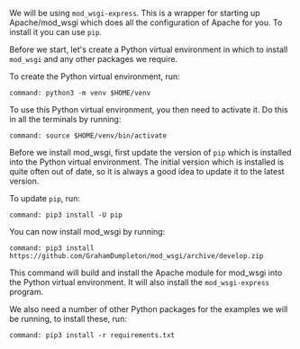 We will be using `mod_wsgi-express`. This is a wrapper for starting up Apache/mod_wsgi which does all the configuration of Apache for you. To install it you can use `pip`.

Before we start, let's create a Python virtual environment in which to install `mod_wsgi` and any other packages we require.

To create the Python virtual environment, run:

```terminal:execute
command: python3 -m venv $HOME/venv
```

To use this Python virtual environment, you then need to activate it. Do this in all the terminals by running:

```terminal:execute-all
command: source $HOME/venv/bin/activate
```

Before we install mod_wsgi, first update the version of `pip` which is installed into the Python virtual environment. The initial version which is installed is quite often out of date, so it is always a good idea to update it to the latest version.

To update `pip`, run:

```terminal:execute
command: pip3 install -U pip
```

You can now install mod_wsgi by running:

```terminal:execute
command: pip3 install https://github.com/GrahamDumpleton/mod_wsgi/archive/develop.zip
```

This command will build and install the Apache module for mod_wsgi into the Python virtual environment. It will also install the `mod_wsgi-express` program.

We also need a number of other Python packages for the examples we will be running, to install these, run:

```terminal:execute
command: pip3 install -r requirements.txt
```
